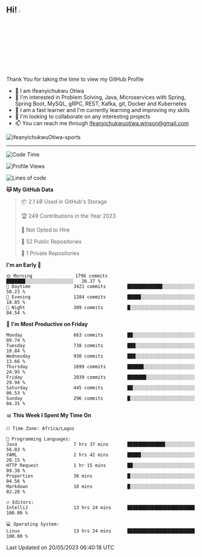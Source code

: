 <!-- BLOG-POST-LIST:START --><!-- BLOG-POST-LIST:END -->

## Hi! <img src="https://media.giphy.com/media/hvRJCLFzcasrR4ia7z/giphy.gif" width="4%"> 

Thank You for taking the time to view my GitHub Profile

- 👋 I am Ifeanyichukwu Otiwa
- 👀 I'm interested in Problem Solving, Java, Microservices with Spring, Spring Boot, MySQL, gRPC, REST, Kafka, git, Docker and Kubernetes
- 🌱 I am a fast learner and I'm currently learning and improving my skills
- 💞️ I'm looking to collaborate on any interesting projects
- 📫 You can reach me through ifeanyichukwuotiwa.winson@gmail.com

<p align="left" marginTop="10px"> <img src="https://komarev.com/ghpvc/?username=ifeanyichukwuOtiwa-sports&label=Profile%20views&color=0e75b6&style=for-the-badge" alt="ifeanyichukwuOtiwa-sports" /> </p>

***

<!--START_SECTION:waka-->
![Code Time](http://img.shields.io/badge/Code%20Time-1%2C380%20hrs%2059%20mins-blue)

![Profile Views](http://img.shields.io/badge/Profile%20Views-0-blue)

![Lines of code](https://img.shields.io/badge/From%20Hello%20World%20I%27ve%20Written-2.4%20million%20lines%20of%20code-blue)

**🐱 My GitHub Data** 

> 📦 2.1 kB Used in GitHub's Storage 
 > 
> 🏆 249 Contributions in the Year 2023
 > 
> 🚫 Not Opted to Hire
 > 
> 📜 52 Public Repositories 
 > 
> 🔑 1 Private Repositories 
 > 
**I'm an Early 🐤** 

```text
🌞 Morning                1796 commits        ███████░░░░░░░░░░░░░░░░░░   26.37 % 
🌆 Daytime                3421 commits        █████████████░░░░░░░░░░░░   50.23 % 
🌃 Evening                1284 commits        █████░░░░░░░░░░░░░░░░░░░░   18.85 % 
🌙 Night                  309 commits         █░░░░░░░░░░░░░░░░░░░░░░░░   04.54 % 
```
📅 **I'm Most Productive on Friday** 

```text
Monday                   663 commits         ██░░░░░░░░░░░░░░░░░░░░░░░   09.74 % 
Tuesday                  738 commits         ███░░░░░░░░░░░░░░░░░░░░░░   10.84 % 
Wednesday                930 commits         ███░░░░░░░░░░░░░░░░░░░░░░   13.66 % 
Thursday                 1699 commits        ██████░░░░░░░░░░░░░░░░░░░   24.95 % 
Friday                   2039 commits        ███████░░░░░░░░░░░░░░░░░░   29.94 % 
Saturday                 445 commits         ██░░░░░░░░░░░░░░░░░░░░░░░   06.53 % 
Sunday                   296 commits         █░░░░░░░░░░░░░░░░░░░░░░░░   04.35 % 
```


📊 **This Week I Spent My Time On** 

```text
🕑︎ Time Zone: Africa/Lagos

💬 Programming Languages: 
Java                     7 hrs 37 mins       ██████████████░░░░░░░░░░░   56.83 % 
YAML                     2 hrs 42 mins       █████░░░░░░░░░░░░░░░░░░░░   20.15 % 
HTTP Request             1 hr 15 mins        ██░░░░░░░░░░░░░░░░░░░░░░░   09.38 % 
Properties               36 mins             █░░░░░░░░░░░░░░░░░░░░░░░░   04.56 % 
Markdown                 18 mins             █░░░░░░░░░░░░░░░░░░░░░░░░   02.28 % 

🔥 Editors: 
IntelliJ                 13 hrs 24 mins      █████████████████████████   100.00 % 

💻 Operating System: 
Linux                    13 hrs 24 mins      █████████████████████████   100.00 % 
```


 Last Updated on 20/05/2023 06:40:18 UTC
<!--END_SECTION:waka-->

<!--
<p align="center">
![trophy](https://github-profile-trophy.vercel.app/?username=ifeanyichukwuOtiwa-sports&theme=onedark) (https://github.com/ryo-ma/github-profile-trophy)
</p>
-->

<!---
ifeanyi-otiwa/ifeanyi-otiwa is a ✨ special ✨ repository because its `README.md` (this file) appears on your GitHub profile.
You can click the Preview link to take a look at your changes.
--->
